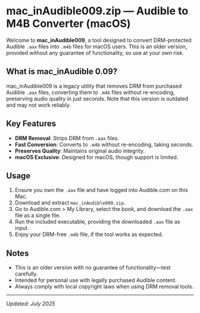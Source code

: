 # mac_inAudible009.zip — Audible to M4B Converter (macOS)

Welcome to **mac_inAudible009**, a tool designed to convert DRM-protected Audible `.aax` files into `.m4b` files for macOS users. This is an older version, provided without any guarantee of functionality, so use at your own risk.

## What is mac_inAudible 0.09?

mac_inAudible009 is a legacy utility that removes DRM from purchased Audible `.aax` files, converting them to `.m4b` files without re-encoding, preserving audio quality in just seconds. Note that this version is outdated and may not work reliably.

## Key Features

- **DRM Removal**: Strips DRM from `.aax` files.
- **Fast Conversion**: Converts to `.m4b` without re-encoding, taking seconds.
- **Preserves Quality**: Maintains original audio integrity.
- **macOS Exclusive**: Designed for macOS, though support is limited.

## Usage

1. Ensure you own the `.aax` file and have logged into Audible.com on this Mac.
2. Download and extract `mac_inAudible009.zip`.
3. Go to Audible.com > My Library, select the book, and download the `.aax` file as a single file.
4. Run the included executable, providing the downloaded `.aax` file as input.
5. Enjoy your DRM-free `.m4b` file, if the tool works as expected.

## Notes

- This is an older version with no guarantee of functionality—test carefully.
- Intended for personal use with legally purchased Audible content.
- Always comply with local copyright laws when using DRM removal tools.

---

_Updated: July 2025_